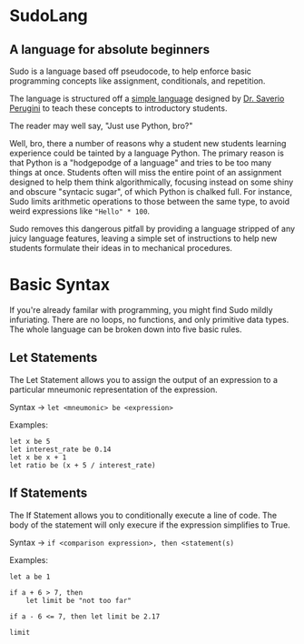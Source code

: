 # SudoLang
## A language for absolute beginners

Sudo is a language based off pseudocode, to help enforce basic programming concepts like assignment, conditionals, and repetition.

The language is structured off a [simple language](https://augustine.myusa.cloud/perugini/AveMaria/teaching/courses/csci151/LectureNotes/pseudocodeLanguage.html) designed by [Dr. Saverio Perugini](https://saverio.carrd.co/) to teach these concepts to introductory students.


The reader may well say, "Just use Python, bro?"

Well, bro, there a number of reasons why a student new students learning experience could be tainted by a language Python. The primary reason is that Python is a "hodgepodge of a language" and tries to be too many things at once. Students often will miss the entire point of an assignment designed to help them think algorithmically, focusing instead on some shiny and obscure "syntacic sugar", of which Python is chalked full. For instance, Sudo limits arithmetic operations to those between the same type, to avoid weird expressions like `"Hello" * 100`.

Sudo removes this dangerous pitfall by providing a language stripped of any juicy language features, leaving a simple set of instructions to help new students formulate their ideas in to mechanical procedures.

# Basic Syntax

If you're already familar with programming, you might find Sudo mildly infuriating. There are no loops, no functions, and only primitive data types. The whole language can be broken down into five basic rules.

## Let Statements

The Let Statement allows you to assign the output of an expression to a particular mneumonic representation of the expression. 

Syntax -> `let <mneumonic> be <expression>`

Examples:

```
let x be 5
let interest_rate be 0.14
let x be x + 1
let ratio be (x + 5 / interest_rate)
```

## If Statements

The If Statement allows you to conditionally execute a line of code. The body of the statement will only execure if the expression simplifies to True.

Syntax -> `if <comparison expression>, then <statement(s)`

Examples:

```
let a be 1

if a + 6 > 7, then
    let limit be "not too far"

if a - 6 <= 7, then let limit be 2.17

limit
```

